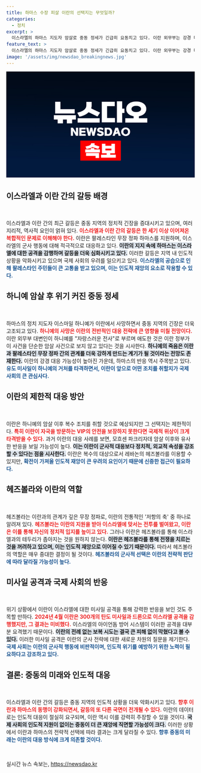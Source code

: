```yaml
---
title: 하마스 수장 피살 이란의 선택지는 무엇일까?
categories:
  - 정치
excerpt: >
  이스라엘의 하마스 지도자 암살로 중동 정세가 긴급히 요동치고 있다. 이란 외무부는 강경 대응을 예고하며 하니예의 피가 낭비되지 않을 것이라고 선언했다. 이란과 헤즈볼라의 관계가 더 긴밀해질 가능성이 커지며, 전쟁의 그림자가 드리워진 가운데 인도주의 재앙이 우려된다.
feature_text: >
  이스라엘의 하마스 지도자 암살로 중동 정세가 긴급히 요동치고 있다. 이란 외무부는 강경 대응을 예고하며 하니예의 피가 낭비되지 않을 것이라고 선언했다. 이란과 헤즈볼라의 관계가 더 긴밀해질 가능성이 커지며, 전쟁의 그림자가 드리워진 가운데 인도주의 재앙이 우려된다.
image: '/assets/img/newsdao_breakingnews.jpg'
---
```


<p><img src="/assets/img/newsdao_breakingnews.jpg" alt="ontimetimes 속보" /></p>

<h2 data-ke-size="size26">이스라엘과 이란 간의 갈등 배경</h2>

<p data-ke-size="size16">&nbsp;</p>

<p>이스라엘과 이란 간의 최근 갈등은 중동 지역의 정치적 긴장을 증대시키고 있으며, 여러 지리적, 역사적 요인이 얽혀 있다. <b><span style="color: #ee2323;">이스라엘과 이란 간의 갈등은 한 세기 이상 이어져온 복합적인 문제로 이해해야 한다.</span></b> 이란은 팔레스타인 무장 정파 하마스를 지원하며, 이스라엘의 군사 행동에 대해 적극적으로 대응하고 있다. <b><span style="background-color: #21538527;">이란의 지지 속에 하마스는 이스라엘에 대한 공격을 감행하며 갈등을 더욱 심화시키고 있다.</span></b> 이러한 갈등은 지역 내 인도적 상황을 악화시키고 있으며 국제 사회의 우려를 일으키고 있다. <b><span style="color: #1a5490;">이스라엘의 공습으로 인해 팔레스타인 주민들이 큰 고통을 받고 있으며, 이는 인도적 재앙의 요소로 작용할 수 있다.</span></b> </p>

<h2 data-ke-size="size26">하니예 암살 후 위기 커진 중동 정세</h2>

<p data-ke-size="size16">&nbsp;</p>

<p>하마스의 정치 지도자 이스마일 하니예가 이란에서 사망하면서 중동 지역의 긴장은 더욱 고조되고 있다. <b><span style="color: #ee2323;">하니예의 사망은 이란의 전반적인 대응 전략에 큰 영향을 미칠 전망이다.</span></b> 이란 외무부 대변인이 하니예를 "자랑스러운 전사"로 부르며 애도한 것은 이란 정부가 이 사건을 단순한 암살 사건으로 보지 않고 있다는 것을 시사한다. <b><span style="background-color: #21538527;">하니예의 죽음은 이란과 팔레스타인 무장 정파 간의 관계를 더욱 강하게 만드는 계기가 될 것이라는 전망도 존재한다.</span></b> 이란의 강경 대응 가능성이 높아진 가운데, 하마스의 반응 역시 주목받고 있다. <b><span style="color: #1a5490;">유도 미사일이 하니예의 거처를 타격하면서, 이란이 앞으로 어떤 조치를 취할지가 국제 사회의 큰 관심사다.</span></b> </p>

<h2 data-ke-size="size26">이란의 제한적 대응 방안</h2>

<p data-ke-size="size16">&nbsp;</p>

<p>이란은 하니예의 암살 이후 복수 조치를 취할 것으로 예상되지만 그 선택지는 제한적이다. <b><span style="color: #ee2323;">특히 이란이 자국을 방문하는 VIP의 안전을 보장하지 못한다면 국제적 위상이 크게 타격받을 수 있다.</span></b> 과거 이란의 대응 사례를 보면, 모흐센 파크리자데 암살 이후와 유사한 반응을 보일 가능성이 높다. <b><span style="background-color: #21538527;">이는 이란이 군사적 대응보다 정치적, 외교적 속성을 강조할 수 있다는 점을 시사한다.</span></b> 이란은 복수의 대상으로서 레바논의 헤즈볼라를 이용할 수 있지만, <b><span style="color: #1a5490;">확전이 가져올 인도적 재앙이 큰 우려의 요인이기 때문에 신중한 접근이 필요하다.</span></b> </p>

<h2 data-ke-size="size26">헤즈볼라와 이란의 역할</h2>

<p data-ke-size="size16">&nbsp;</p>

<p>헤즈볼라는 이란과의 관계가 깊은 무장 정파로, 이란의 전통적인 '저항의 축' 중 하나로 알려져 있다. <b><span style="color: #ee2323;">헤즈볼라는 이란의 지원을 받아 이스라엘에 맞서는 전투를 벌여왔고, 이란은 이를 통해 자신의 정치적 입지를 높이고 있다.</span></b> 그러나 이란은 헤즈볼라를 통해 이스라엘과의 테두리가 좁아지는 것을 원하지 않는다. <b><span style="background-color: #21538527;">이란은 헤즈볼라를 통해 전쟁을 치르는 것을 꺼려하고 있으며, 이는 인도적 재앙으로 이어질 수 있기 때문이다.</span></b> 따라서 헤즈볼라의 역할은 매우 중대한 결정이 될 것이다. <b><span style="color: #1a5490;">헤즈볼라의 군사적 선택은 이란의 전략적 판단에 따라 달라질 가능성이 높다.</span></b></p>

<h2 data-ke-size="size26">미사일 공격과 국제 사회의 반응</h2>

<p data-ke-size="size16">&nbsp;</p>

<p>위기 상황에서 이란이 이스라엘에 대한 미사일 공격을 통해 강력한 반응을 보인 것도 주목할 만하다. <b><span style="color: #ee2323;">2024년 4월 이란은 300개의 탄도 미사일과 드론으로 이스라엘 공격을 감행했지만, 그 결과는 미비했다.</span></b> 이스라엘의 아이언돔 방어 시스템이 이러한 공격을 대부분 요격했기 때문이다. <b><span style="background-color: #21538527;">이란의 전례 없는 보복 시도는 결국 큰 피해 없이 막혔다고 볼 수 있다.</span></b> 이러한 미사일 공격은 이란의 군사 전략에 대한 새로운 차원의 질문을 제기한다. <b><span style="color: #1a5490;">국제 사회는 이란의 군사적 행동에 비판적이며, 인도적 위기를 예방하기 위한 노력이 필요하다고 강조하고 있다.</span></b></p>

<h2 data-ke-size="size26">결론: 중동의 미래와 인도적 대응</h2>

<p data-ke-size="size16">&nbsp;</p>

<p>이스라엘과 이란 간의 갈등은 중동 지역의 인도적 상황을 더욱 악화시키고 있다. <b><span style="color: #ee2323;">향후 이란과 하마스의 동맹이 강화되면서, 갈등의 또 다른 국면이 전개될 수 있다.</span></b> 이란의 데이터로는 인도적 대응이 절실히 요구되며, 이란 역시 이를 강력히 주장할 수 있을 것이다. <b><span style="background-color: #21538527;">국제 사회의 인도적 지원이 없이는 중동이 더 큰 재앙에 직면할 가능성이 크다.</span></b> 이러한 상황에서 이란과 하마스의 전략적 선택에 따라 결과는 크게 달라질 수 있다. <b><span style="color: #1a5490;">향후 중동의 미래는 이란의 대응 방식에 크게 의존할 것이다.</span></b> </p>

<p data-ke-size="size16">&nbsp;</p>
실시간 뉴스 속보는, <a href="https://newsdao.kr" rel="dofollow">https://newsdao.kr</a>


